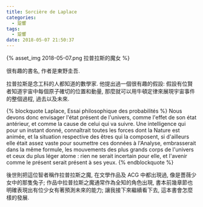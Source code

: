 ```yaml
---
title: Sorcière de Laplace
categories:
  - 跫響
tags:
  - 跫響
date: 2018-05-07 21:50:37
---
```

{% asset_img 2018-05-07.png 拉普拉斯的魔女 %}

很有趣的書名, 作者是東野圭吾.

拉普拉斯是念工科的人都知道的數學家. 他提出過一個很有趣的假設: 假設有位賢者知道宇宙中每個原子確切的位置和動量, 那麼就可以用牛頓定律來展現宇宙事件的整個過程, 過去以及未來.

{% blockquote Laplace, Essai philosophique des probabilités %}
Nous devons donc envisager l'état présent de l'univers, comme l'effet de son état antérieur, et comme la cause de celui qui va suivre. Une intelligence qui pour un instant donné, connaîtrait toutes les forces dont la Nature est animée, et la situation respective des êtres qui la composent, si d'ailleurs elle était assez vaste pour soumettre ces données à l'Analyse, embrasserait dans la même formule, les mouvements des plus grands corps de l'univers et ceux du plus léger atome : rien ne serait incertain pour elle, et l'avenir comme le présent serait présent à ses yeux.
{% endblockquote %}

後世則把這位智者稱作拉普拉斯之魔, 在文學作品及 ACG 中都出現過, 像是薔薇少女中的那隻兔子; 作品中拉普拉斯之魔通常作為全知的角色出現, 書本前幾章節也明確表現出有位少女有著預測未來的能力; 讓我接下來繼續看下去, 這本書會怎麼樣的發展.

